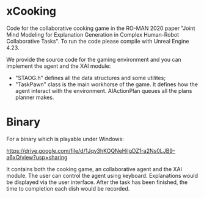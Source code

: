 # xCooking
Code for the collaborative cooking game in the RO-MAN 2020 paper "Joint Mind Modeling for Explanation Generation in Complex Human-Robot Collaborative Tasks".
To run the code please compile with Unreal Engine 4.23. 

We provide the source code for the gaming environment and you can implement the agent and the XAI module:
- "STAOG.h" defines all the data structures and some utilites;
- "TaskPawn" class is the main workhorse of the game. It defines how the agent interact with the environment. AIActionPlan queues all the plans planner makes.


# Binary
For a binary which is playable under Windows:

https://drive.google.com/file/d/1Jqv3hKOQNeHiIgDZ1ra2Ns0LJB9-a6xO/view?usp=sharing

It contains both the cooking game, an collaborative agent and the XAI module. The user can control the agent using keyboard. Explanations would be displayed via the user interface. After the task has been finished, the time to completion each dish would be recorded.

